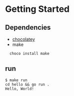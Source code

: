 # Getting Started

## Dependencies

- [chocolatey](https://chocolatey.org/install)
- make

```batch
  choco install make
  ```

## run

```batch
$ make run
cd hello && go run .
Hello, World!
  ```
